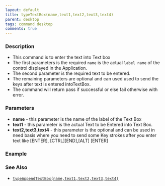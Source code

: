 ```yaml
---
layout: default
title: typeTextBox(name,text1,text2,text3,text4)
parent: desktop
tags: command desktop
comments: true
---
```


### Description

- This command is to enter the text into Text box
- The first parameters is the required  `name` is the actual `label name`  of the control displayed in the Application.
- The second parameter is the required text to be entered.
- The remaining parameters are optional and can used used to send the keys after text is entered intoTextBox.
- The command will return pass if successful or else fail otherwise with error.

### Parameters

- **name** - this parameter is the name of the label of the Text Box
- **text1** - this parameter is the actual Text to be Entered into Text Box.
- **text2,text3,text4** - this parameter is the optional and can be used in need basis where you need to send some Key strokes after you enter text like \[ENTER\], \[CTRL\]\[END\],\[ALT\] \[ENTER\]  
      
    

### Example


### See Also

- [`typeAppendTextBox(name,text1,text2,text3,text4)`](typeAppendTextBox(name,text1,text2,text3,text4))